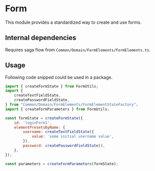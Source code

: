 # Form
This module provides a standardized way to create and use forms.

## Internal dependencies
Requires saga flow from `Common/Domain/FormElements/FormElements.ts`.

## Usage
Following code snipped could be used in a package.
```javascript
import { createFormState } from FormUtils;
import {
    createTextFieldState,
    createPasswordFieldState,
} from "Common/Domain/FormElements/FormElementStateFactory";
import { createFormParameters } from FormUtils;

const formState = createFormState({
    id: 'loginForm1',
    elementPresetsByName: {
        username: createTextFieldState({
            value: 'some initial username value',
        }),
        password: createPasswordFieldState(),
    },
});

const parameters = createFormParameters(formState);
```